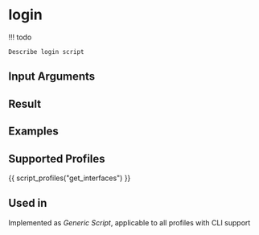 

# login

<!-- prettier-ignore -->
!!! todo

    Describe login script

## Input Arguments

## Result

## Examples

## Supported Profiles

{{ script_profiles("get_interfaces") }}

## Used in

Implemented as *Generic Script*, applicable to all profiles
with CLI support
